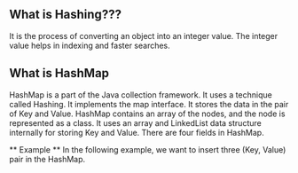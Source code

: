 ## What is Hashing??? 
It is the process of converting an object into an integer value. The integer value helps in indexing and faster searches.

## What is HashMap
HashMap is a part of the Java collection framework. It uses a technique called Hashing. It implements the map interface. It stores the data in the pair of Key and Value. HashMap contains an array of the nodes, and the node is represented as a class. It uses an array and LinkedList data structure internally for storing Key and Value. There are four fields in HashMap.

** Example **
In the following example, we want to insert three (Key, Value) pair in the HashMap.
  

